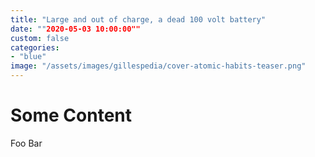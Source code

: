 ```yaml
---
title: "Large and out of charge, a dead 100 volt battery"
date: ""2020-05-03 10:00:00""
custom: false
categories:
- "blue"
image: "/assets/images/gillespedia/cover-atomic-habits-teaser.png"
---
```


# Some Content
Foo Bar
